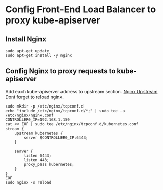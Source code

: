 # Config Front-End Load Balancer to proxy kube-apiserver
## Install Nginx
```
sudo apt-get update
sudo apt-get install -y nginx
```

## Config Nginx to proxy requests to kube-apiserver
Add each kube-apiserver address to upstream section. [Nginx Upstream](http://nginx.org/en/docs/http/ngx_http_upstream_module.html)
Dont forget to reload nginx.
```
sudo mkdir -p /etc/nginx/tcpconf.d
echo "include /etc/nginx/tcpconf.d/*;" | sudo tee -a /etc/nginx/nginx.conf
CONTROLLER0_IP=192.168.1.150
cat << EOF | sudo tee /etc/nginx/tcpconf.d/kubernetes.conf
stream {
    upstream kubernetes {
        server $CONTROLLER0_IP:6443;
    }

    server {
        listen 6443;
        listen 443;
        proxy_pass kubernetes;
    }
}
EOF
sudo nginx -s reload
```



